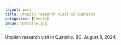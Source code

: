 ```yaml
---
layout: post
title: Utopian research visit in Quatsino
categories: [Events]
image: Quatsino.jpg
---
```

Utopian research visit in Quatsino, BC. August 8, 2024. 

